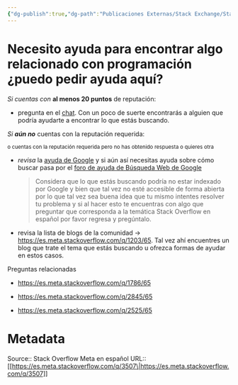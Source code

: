 ```yaml
---
{"dg-publish":true,"dg-path":"Publicaciones Externas/Stack Exchange/Stack Overflow en español/Stack Overflow en español Meta/es.meta.stackoverflow.com-3507.md","permalink":"/publicaciones-externas/stack-exchange/stack-overflow-en-espanol/stack-overflow-en-espanol-meta/es-meta-stackoverflow-com-3507/","title":"Necesito ayuda para encontrar **algo** relacionado con programación ¿puedo pedir ayuda aquí?","hide":true,"noteIcon":"\"0\"","created":"2024-04-03T12:49:10.631-06:00","updated":"2024-04-05T16:44:03.410-06:00"}
---
```


# Necesito ayuda para encontrar **algo** relacionado con programación ¿puedo pedir ayuda aquí?

*Si cuentas con* **al menos 20 puntos** de reputación: 

  - pregunta en el [chat][1]. Con un poco de suerte encontrarás a alguien que podría ayudarte a encontrar lo que estás buscando.

*Si **aún no*** cuentas con la reputación requerida:

  <sup>o cuentas con la reputación requerida pero no has obtenido respuesta o quieres otra</sup>

 -  *revisa* la [ayuda de Google][2] y si aún así necesitas ayuda sobre cómo buscar pasa por el [foro de ayuda de Búsqueda Web de Google][3]

     >Considera que lo que estás buscando podría no estar indexado por Google y bien que tal vez no esté accesible de forma abierta por lo que tal vez sea buena idea que tu mismo intentes resolver tu problema y si al hacer esto te encuentras con algo que preguntar que corresponda a la temática Stack Overflow en español por favor regresa y pregúntalo.

 - revisa la lista de blogs de la comunidad -> https://es.meta.stackoverflow.com/q/1203/65. Tal vez ahí encuentres un blog que trate el tema que estás buscando u ofrezca formas de ayudar en estos casos.

Preguntas relacionadas

- https://es.meta.stackoverflow.com/q/1786/65
- https://es.meta.stackoverflow.com/q/2845/65
- https://es.meta.stackoverflow.com/q/2525/65

  [1]: https://chat.stackexchange.com/rooms/30872/stack-overflow-en-espanol
  [2]: http://support.google.com/websearch
  [3]: https://productforums.google.com/forum/#!forum/websearch-es

# Metadata
Source:: Stack Overflow Meta en español
URL:: [[https://es.meta.stackoverflow.com/q/3507\|https://es.meta.stackoverflow.com/q/3507]]

